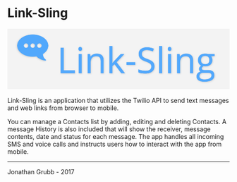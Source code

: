 # Link-Sling

![alt text](https://github.com/joncgrubb/link-sling/raw/master/docs/Link-Sling-Logo.png "Link-Sling")

Link-Sling is an application that utilizes the Twilio API to send text messages and web links from browser to mobile.

You can manage a Contacts list by adding, editing and deleting Contacts. A message History is also included that will show the receiver, message contents, date and status for each message. The app handles all incoming SMS and voice calls and instructs users how to interact with the app from mobile.

---

Jonathan Grubb - 2017